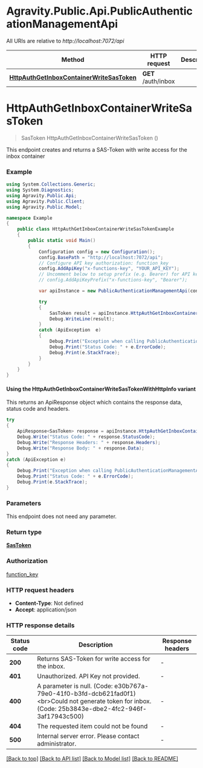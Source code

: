 # Agravity.Public.Api.PublicAuthenticationManagementApi

All URIs are relative to *http://localhost:7072/api*

| Method | HTTP request | Description |
|--------|--------------|-------------|
| [**HttpAuthGetInboxContainerWriteSasToken**](PublicAuthenticationManagementApi.md#httpauthgetinboxcontainerwritesastoken) | **GET** /auth/inbox |  |

<a name="httpauthgetinboxcontainerwritesastoken"></a>
# **HttpAuthGetInboxContainerWriteSasToken**
> SasToken HttpAuthGetInboxContainerWriteSasToken ()



This endpoint creates and returns a SAS-Token with write access for the inbox container

### Example
```csharp
using System.Collections.Generic;
using System.Diagnostics;
using Agravity.Public.Api;
using Agravity.Public.Client;
using Agravity.Public.Model;

namespace Example
{
    public class HttpAuthGetInboxContainerWriteSasTokenExample
    {
        public static void Main()
        {
            Configuration config = new Configuration();
            config.BasePath = "http://localhost:7072/api";
            // Configure API key authorization: function_key
            config.AddApiKey("x-functions-key", "YOUR_API_KEY");
            // Uncomment below to setup prefix (e.g. Bearer) for API key, if needed
            // config.AddApiKeyPrefix("x-functions-key", "Bearer");

            var apiInstance = new PublicAuthenticationManagementApi(config);

            try
            {
                SasToken result = apiInstance.HttpAuthGetInboxContainerWriteSasToken();
                Debug.WriteLine(result);
            }
            catch (ApiException  e)
            {
                Debug.Print("Exception when calling PublicAuthenticationManagementApi.HttpAuthGetInboxContainerWriteSasToken: " + e.Message);
                Debug.Print("Status Code: " + e.ErrorCode);
                Debug.Print(e.StackTrace);
            }
        }
    }
}
```

#### Using the HttpAuthGetInboxContainerWriteSasTokenWithHttpInfo variant
This returns an ApiResponse object which contains the response data, status code and headers.

```csharp
try
{
    ApiResponse<SasToken> response = apiInstance.HttpAuthGetInboxContainerWriteSasTokenWithHttpInfo();
    Debug.Write("Status Code: " + response.StatusCode);
    Debug.Write("Response Headers: " + response.Headers);
    Debug.Write("Response Body: " + response.Data);
}
catch (ApiException e)
{
    Debug.Print("Exception when calling PublicAuthenticationManagementApi.HttpAuthGetInboxContainerWriteSasTokenWithHttpInfo: " + e.Message);
    Debug.Print("Status Code: " + e.ErrorCode);
    Debug.Print(e.StackTrace);
}
```

### Parameters
This endpoint does not need any parameter.
### Return type

[**SasToken**](SasToken.md)

### Authorization

[function_key](../README.md#function_key)

### HTTP request headers

 - **Content-Type**: Not defined
 - **Accept**: application/json


### HTTP response details
| Status code | Description | Response headers |
|-------------|-------------|------------------|
| **200** | Returns SAS-Token for write access for the inbox. |  -  |
| **401** | Unauthorized. API Key not provided. |  -  |
| **400** | A parameter is null. (Code: e30b767a-79e0-41f0-b3fd-dcb621fad0f1)&lt;br&gt;Could not generate token for inbox. (Code: 25b3843e-dbe2-4fc2-946f-3af17943c500) |  -  |
| **404** | The requested item could not be found |  -  |
| **500** | Internal server error. Please contact administrator. |  -  |

[[Back to top]](#) [[Back to API list]](../README.md#documentation-for-api-endpoints) [[Back to Model list]](../README.md#documentation-for-models) [[Back to README]](../README.md)

